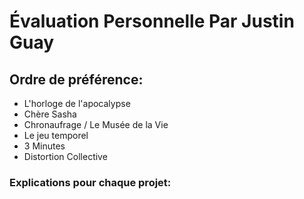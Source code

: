 # Évaluation Personnelle Par Justin Guay

## Ordre de préférence:
- L'horloge de l'apocalypse
- Chère Sasha
- Chronaufrage / Le Musée de la Vie
- Le jeu temporel
- 3 Minutes
- Distortion Collective

### Explications pour chaque projet:
